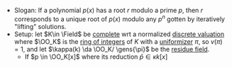 - Slogan: If a polynomial $p(x)$ has a root  $r$ modulo a prime $p$, then $r$ corresponds to a unique root of $p(x)$ modulo any $p^n$ gotten by iteratively "lifting" solutions.
- Setup: let $K\in \Field$ be [complete](Complete%20ring) wrt a normalized [discrete valuation](discrete%20valuation) where $\OO_K$ is the [ring of integers](ring%20of%20integers.md) of $K$ with a [uniformizer](uniformizer) $\pi$, so $v(\pi) = 1$, and let $\kappa(k) \da \OO_K/ \gens{\pi}$ be the [residue field](residue%20field).
	- If $p \in \OO_K[x]$ where its reduction $\bar p \in \kappa{k}[x]$